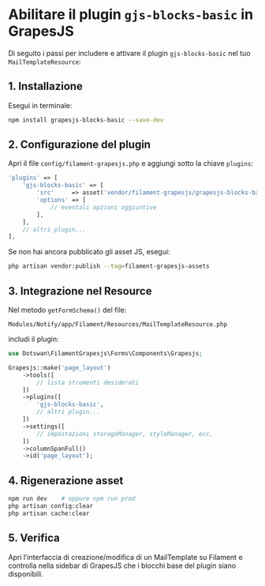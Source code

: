 # Abilitare il plugin `gjs-blocks-basic` in GrapesJS

Di seguito i passi per includere e attivare il plugin `gjs-blocks-basic` nel tuo `MailTemplateResource`:

## 1. Installazione
Esegui in terminale:
```bash
npm install grapesjs-blocks-basic --save-dev
```

## 2. Configurazione del plugin
Apri il file `config/filament-grapesjs.php` e aggiungi sotto la chiave `plugins`:
```php
'plugins' => [
    'gjs-blocks-basic' => [
        'src'     => asset('vendor/filament-grapesjs/grapesjs-blocks-basic.min.js'),
        'options' => [
            // eventali opzioni aggiuntive
        ],
    ],
    // altri plugin...
],
```
Se non hai ancora pubblicato gli asset JS, esegui:
```bash
php artisan vendor:publish --tag=filament-grapesjs-assets
```

## 3. Integrazione nel Resource
Nel metodo `getFormSchema()` del file:
```
Modules/Notify/app/Filament/Resources/MailTemplateResource.php
```
includi il plugin:
```php
use Dotswan\FilamentGrapesjs\Forms\Components\Grapesjs;

Grapesjs::make('page_layout')
    ->tools([
        // lista strumenti desiderati
    ])
    ->plugins([
        'gjs-blocks-basic',
        // altri plugin...
    ])
    ->settings([
        // impostazioni storageManager, styleManager, ecc.
    ])
    ->columnSpanFull()
    ->id('page_layout');
```

## 4. Rigenerazione asset
```bash
npm run dev    # oppure npm run prod
php artisan config:clear
php artisan cache:clear
```

## 5. Verifica
Apri l’interfaccia di creazione/modifica di un MailTemplate su Filament e controlla nella sidebar di GrapesJS che i blocchi base del plugin siano disponibili.
